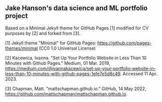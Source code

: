 ## Jake Hanson's data science and ML portfolio project

Based on a Minimal Jekyll theme for GitHub Pages [1] modified for CV purposes by [2] and forked from [3].

[1] Jekyll theme "Minimal" for GitHub Pages: https://github.com/pages-themes/minimal (CC0 1.0 Universal License)

[2] Kacewica, Ivanna. "Set Up Your Portfolio Website in Less Than 10 Minutes with Github Pages." Medium, 01 Mar. 2019, https://medium.com/@ivannakacewica/set-up-your-portfolio-website-in-less-than-10-minutes-with-github-pages-1efe7e5d8c49. Accessed 11 Apr. 2023.

[3] Chapman, Matt. "mattschapman.github.io." GitHub, 14 May 2022, https://github.com/mattschapman/mattschapman.github.io.

